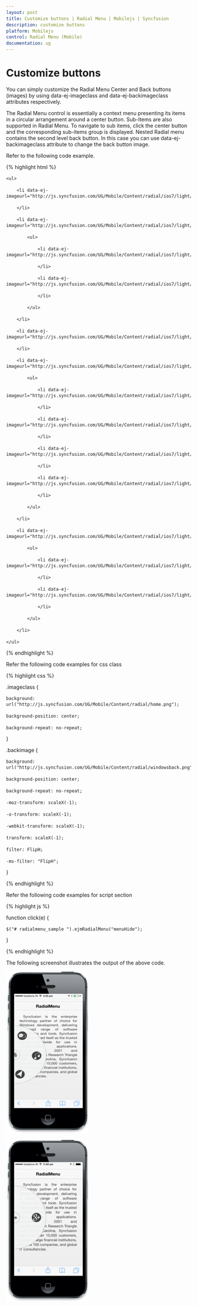 ```yaml
---
layout: post
title: Customize buttons | Radial Menu | Mobilejs | Syncfusion
description: customize buttons
platform: Mobilejs
control: Radial Menu (Mobile)
documentation: ug
---
```


# Customize buttons

You can simply customize the Radial Menu Center and Back buttons (images) by using data-ej-imageclass and data-ej-backimageclass attributes respectively. 

The Radial Menu control is essentially a context menu presenting its items in a circular arrangement around a center button. Sub-Items are also supported in Radial Menu. To navigate to sub items, click the center button and the corresponding sub-items group is displayed. Nested Radial menu contains the second level back button. In this case you can use data-ej-backimageclass attribute to change the back button image. 

Refer to the following code example.

{% highlight html %}

<div id="radialmenu_sample" data-role="ejmradialmenu" data-ej-position="leftcenter" data-ej-imageclass="imageclass" data-ej-backimageclass="backimage" data-ej-touchend="click">

	<ul>

		<li data-ej-imageurl="http://js.syncfusion.com/UG/Mobile/Content/radial/ios7/light/music.png">

		</li>

		<li data-ej-imageurl="http://js.syncfusion.com/UG/Mobile/Content/radial/ios7/light/social.png">

			<ul>

				<li data-ej-imageurl="http://js.syncfusion.com/UG/Mobile/Content/radial/ios7/light/googleplus.png">

				</li>

				<li data-ej-imageurl="http://js.syncfusion.com/UG/Mobile/Content/radial/ios7/light/facebook.png">

				</li>

			</ul>

		</li>

		<li data-ej-imageurl="http://js.syncfusion.com/UG/Mobile/Content/radial/ios7/light/direction.png">

		</li>

		<li data-ej-imageurl="http://js.syncfusion.com/UG/Mobile/Content/radial/ios7/light/browser.png">

			<ul>

				<li data-ej-imageurl="http://js.syncfusion.com/UG/Mobile/Content/radial/ios7/light/chrome.png">

				</li>

				<li data-ej-imageurl="http://js.syncfusion.com/UG/Mobile/Content/radial/ios7/light/opera.png">

				</li>

				<li data-ej-imageurl="http://js.syncfusion.com/UG/Mobile/Content/radial/ios7/light/bing.png">

				</li>

				<li data-ej-imageurl="http://js.syncfusion.com/UG/Mobile/Content/radial/ios7/light/yahoo.png">

				</li>

			</ul>

		</li>

		<li data-ej-imageurl="http://js.syncfusion.com/UG/Mobile/Content/radial/ios7/light/message.png">

			<ul>

				<li data-ej-imageurl="http://js.syncfusion.com/UG/Mobile/Content/radial/ios7/light/google.png">

				</li>

				<li data-ej-imageurl="http://js.syncfusion.com/UG/Mobile/Content/radial/ios7/light/yahoo.png">

				</li>

			</ul>

		</li>

	</ul>

</div>

{% endhighlight %}

Refer the following code examples for css class

{% highlight css %}

.imageclass {

	background: url("http://js.syncfusion.com/UG/Mobile/Content/radial/home.png");

	background-position: center;

	background-repeat: no-repeat;

}

.backimage {

	background: url("http://js.syncfusion.com/UG/Mobile/Content/radial/windowsback.png");

	background-position: center;

	background-repeat: no-repeat;

	-moz-transform: scaleX(-1);

	-o-transform: scaleX(-1);

	-webkit-transform: scaleX(-1);

	transform: scaleX(-1);

	filter: FlipH;

	-ms-filter: "FlipH";

}

{% endhighlight %}

Refer the following code examples for script section

{% highlight js %}

function click(e) {

	$("# radialmenu_sample ").ejmRadialMenu("menuHide");

}

{% endhighlight %}



The following screenshot illustrates the output of the above code.

![](Customize-buttons_images/Customize-buttons_img1.png)

![](Customize-buttons_images/Customize-buttons_img2.png)